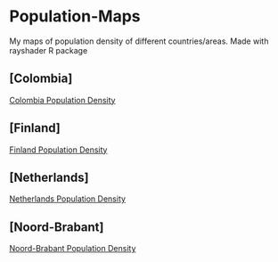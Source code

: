 # Population-Maps
My maps of population density of different countries/areas.
Made with rayshader R package

## [Colombia]
[Colombia Population Density](https://drive.google.com/file/d/1YkWiT9t1P4bvMGUebm60nfRE2OjuWkWs/view?usp=sharing)
## [Finland]
[Finland Population Density](https://drive.google.com/file/d/1a7F1DGE0kJCDgAVKxvkmpm31yeTvt2oD/view?usp=sharing)
## [Netherlands]
[Netherlands Population Density](https://drive.google.com/file/d/1Xo5k3t_YMXPCfSNk8UKkd3UqWbIbRdTj/view?usp=sharing)
## [Noord-Brabant]
[Noord-Brabant Population Density](https://drive.google.com/file/d/1NH_5vi2_II4na8R9_Mznzc8ILUbXbZRD/view?usp=sharing)
